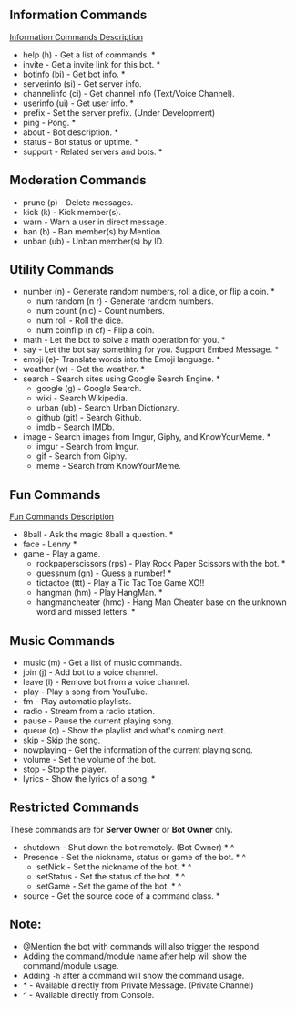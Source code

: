 ## Information Commands
[Information Commands Description](Command/InformationModule/InformationModuleCommands.md) <br />
- help (h) - Get a list of commands. *
- invite - Get a invite link for this bot. *
- botinfo (bi) - Get bot info. *
- serverinfo (si) - Get server info.
- channelinfo (ci) - Get channel info (Text/Voice Channel).
- userinfo (ui) - Get user info. *
- prefix - Set the server prefix. (Under Development)
- ping - Pong. *
- about - Bot description. *
- status - Bot status or uptime. *
- support - Related servers and bots. *

## Moderation Commands
- prune (p) - Delete messages.
- kick (k) - Kick member(s).
- warn - Warn a user in direct message.
- ban (b) - Ban member(s) by Mention.
- unban (ub) - Unban member(s) by ID.

## Utility Commands
- number (n) - Generate random numbers, roll a dice, or flip a coin. *
    - num random (n r) - Generate random numbers.
    - num count (n c) - Count numbers.
    - num roll - Roll the dice.
    - num coinflip (n cf) - Flip a coin.
- math - Let the bot to solve a math operation for you. *
- say - Let the bot say something for you. Support Embed Message. * 
- emoji (e)- Translate words into the Emoji language. *
- weather (w) - Get the weather. *
- search - Search sites using Google Search Engine. *
    - google (g) - Google Search. 
    - wiki - Search Wikipedia. 
    - urban (ub) - Search Urban Dictionary. 
    - github (git) - Search Github. 
    - imdb - Search IMDb.
- image - Search images from Imgur, Giphy, and KnowYourMeme. * 
    - imgur - Search from Imgur.
    - gif - Search from Giphy.
    - meme - Search from KnowYourMeme.

## Fun Commands
[Fun Commands Description](Command/FunModule/FunModuleCommands.md) <br />
- 8ball - Ask the magic 8ball a question. *
- face - Lenny * 
- game - Play a game. 
    - rockpaperscissors (rps) - Play Rock Paper Scissors with the bot. * 
    - guessnum (gn) - Guess a number! *
    - tictactoe (ttt) - Play a Tic Tac Toe Game XO!! 
    - hangman (hm) - Play HangMan. * 
    - hangmancheater (hmc) - Hang Man Cheater base on the unknown word and missed letters. *

## Music Commands
- music (m) - Get a list of music commands.
- join (j) - Add bot to a voice channel.
- leave (l) - Remove bot from a voice channel. 
- play - Play a song from YouTube.
- fm - Play automatic playlists.
- radio - Stream from a radio station.
- pause - Pause the current playing song.
- queue (q) - Show the playlist and what's coming next.
- skip - Skip the song.
- nowplaying - Get the information of the current playing song.
- volume - Set the volume of the bot.
- stop - Stop the player.
- lyrics - Show the lyrics of a song. *

## Restricted Commands <br />
These commands are for **Server Owner** or **Bot Owner** only. <br />
-  shutdown - Shut down the bot remotely. (Bot Owner) * ^
- Presence - Set the nickname, status or game of the bot. * ^
    - setNick - Set the nickname of the bot. * ^ 
    - setStatus - Set the status of the bot. * ^
    - setGame - Set the game of the bot. * ^
- source - Get the source code of a command class. * 

## Note: <br />
- @Mention the bot with commands will also trigger the respond. <br />
- Adding the command/module name after help will show the command/module usage. <br />
- Adding `-h` after a command will show the command usage. <br />
- \* - Available directly from Private Message. (Private Channel) <br />
- ^ - Available directly from Console. <br />
